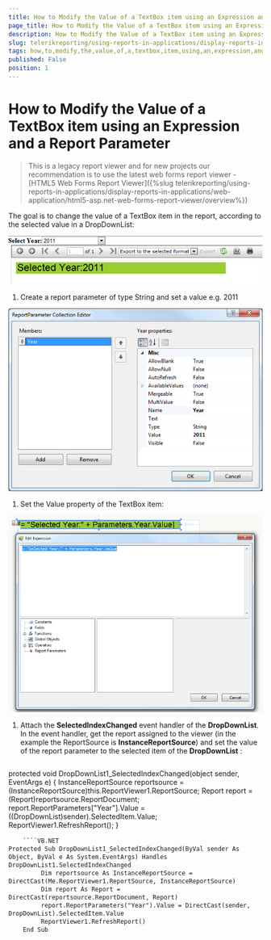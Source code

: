 ```yaml
---
title: How to Modify the Value of a TextBox item using an Expression and a Report Parameter
page_title: How to Modify the Value of a TextBox item using an Expression and a Report Parameter 
description: How to Modify the Value of a TextBox item using an Expression and a Report Parameter
slug: telerikreporting/using-reports-in-applications/display-reports-in-applications/web-application/asp.net-web-forms-report-viewer/using-out-proc-session-state/how-to-modify-the-value-of-a-textbox-item-using-an-expression-and-a-report-parameter
tags: how,to,modify,the,value,of,a,textbox,item,using,an,expression,and,a,report,parameter
published: False
position: 1
---
```


# How to Modify the Value of a TextBox item using an Expression and a Report Parameter

> This is a legacy report viewer and for new projects our recommendation is to use the latest web forms report viewer - [HTML5 Web Forms Report Viewer]({%slug telerikreporting/using-reports-in-applications/display-reports-in-applications/web-application/html5-asp.net-web-forms-report-viewer/overview%})

The goal is to change the value of a TextBox item in the report, according to the selected value in a DropDownList:

  ![](images/OutProc1.png)

1. Create a report parameter of type String and set a value e.g. 2011 

  ![](images/OutProc2.png)

1. Set the Value property of the TextBox item: 

  ![](images/OutProc3.png)

1. Attach the __SelectedIndexChanged__ event handler of the __DropDownList__. In the event handler, get the report assigned to the viewer (in the example the ReportSource is __InstanceReportSource__) and set the value of the report parameter to the selected item of the __DropDownList__ : 
    
    ````C#
protected void DropDownList1_SelectedIndexChanged(object sender, EventArgs e)
	{
		 InstanceReportSource reportsource = (InstanceReportSource)this.ReportViewer1.ReportSource;
		 Report report = (Report)reportsource.ReportDocument;
		 report.ReportParameters["Year"].Value = ((DropDownList)sender).SelectedItem.Value;
		 ReportViewer1.RefreshReport();
	}
````
	````VB.NET
Protected Sub DropDownList1_SelectedIndexChanged(ByVal sender As Object, ByVal e As System.EventArgs) Handles DropDownList1.SelectedIndexChanged
		 Dim reportsource As InstanceReportSource = DirectCast(Me.ReportViewer1.ReportSource, InstanceReportSource)
		 Dim report As Report = DirectCast(reportsource.ReportDocument, Report)
		 report.ReportParameters("Year").Value = DirectCast(sender, DropDownList).SelectedItem.Value
		 ReportViewer1.RefreshReport()
	End Sub
````


